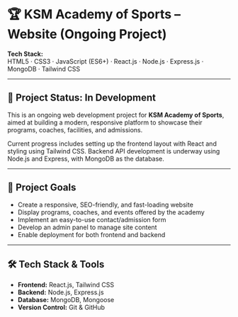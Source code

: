 # 🏆 KSM Academy of Sports – Website (Ongoing Project)

**Tech Stack:**  
HTML5 · CSS3 · JavaScript (ES6+) · React.js · Node.js · Express.js · MongoDB · Tailwind CSS



---

## 🚧 Project Status: In Development

This is an ongoing web development project for **KSM Academy of Sports**, aimed at building a modern, responsive platform to showcase their programs, coaches, facilities, and admissions.

Current progress includes setting up the frontend layout with React and styling using Tailwind CSS. Backend API development is underway using Node.js and Express, with MongoDB as the database.

---

## 🎯 Project Goals

- Create a responsive, SEO-friendly, and fast-loading website  
- Display programs, coaches, and events offered by the academy  
- Implement an easy-to-use contact/admission form  
- Develop an admin panel to manage site content  
- Enable deployment for both frontend and backend

---

## 🛠️ Tech Stack & Tools

- **Frontend:** React.js, Tailwind CSS  
- **Backend:** Node.js, Express.js  
- **Database:** MongoDB, Mongoose  
- **Version Control:** Git & GitHub  



